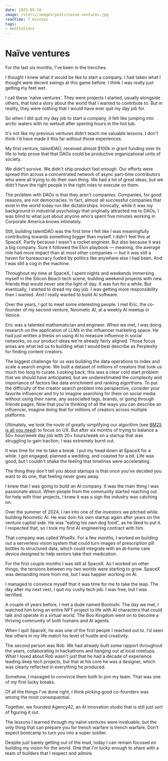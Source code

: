 ```yaml
---
date: 2025-05-10
image: /static/images/posts/naive-ventures.jpg
readTime: 7 minutes
tags:
- meditations
---
```





# Naïve ventures

For the last six months, I've been in the trenches.

I thought I knew what it would be like to start a company. I had taken what I thought were decent swings at this game before. I think I was really just getting my feet wet.

I call these 'naïve ventures'. They were projects I started, usually alongside others, that told a story about the world that I wanted to contribute to. But in reality, they were nothing that I would have ever quit my day job for. 

So when I did quit my day job to start a company, it felt like jumping into arctic waters with no wetsuit after spening hours in the hot tub.

It's not like my previous ventures didn't teach me valuable lessons. I don't think I'd have made it this far without those experiences.

My first venture, talentDAO, received almost $100k in grant funding over its life to help prove that that DAOs could be productive organizational units of society.

We didn't survive. We didn't ship product fast enough. Our efforts were spread thin across a concentrated network of async part-time contributors who were all trying to do their own thing. We had a lot of great ideas, but we didn't have the right people in the right roles to execute on them.

The problem with DAOs is that they aren't companies. Companies, for good reasons, are not democracies. In fact, almost all successful companies that exist in the world today run like dictatorships. Ironically, while it was my background in industrial psychology that originally attracted me to DAOs, I was blind to what just about anyone who's spent five minutes working in Corporate America knows intimately.

Still, building talentDAO was the first time I felt like I was meaningfully contributing towards something bigger than myself. I didn't feel this at SpaceX. Partly because I wasn't a rocket engineer. But also because it was a big company. Sure it followed the Elon playbook — meaning, the average role had more impact than at most other companies — but it was still a haven for bureaucracy fueled by politics like anywhere else I had been. And I was still a cog in the machine.

Throughout my time at SpaceX, I spent nights and weekends immersing myself in the Silicon Beach tech scene, building weekend projects with new friends that would never see the light of day. It was fun for a while. But eventually, I started to dread my day job. I was getting more responsibility than I wanted. And I really wanted to build AI software.

Over the years, I got to meet some interesting people. I met Eric, the co-founder of my second venture, Noometic AI, at a weekly AI meetup in Venice. 

Eric was a talented mathematician and engineer. When we met, I was doing research on the application of LLMs in the influencer marketing space. He had just written a thesis on using AI to measure influence in social networks, so our product ideas we're already fairly aligned. Those focus areas are what led us to building what I would best describe as Perplexity for finding content creators.

The biggest challenge for us was building the data operations to index and scale a search engine. We built a dataset of millions of creators that took us much too long to curate. Looking back, this was a clear cold start problem that we should have anticipated, but we underestimated the complexity and importance of factors like data enrichment and ranking algorthims. To put the difficulty of the creator search problem into perspective, consider your favorite influencer and try to imagine searching for them on social media without using their name, any associated tags, brands, or going through friends pages. Now that you're thinking of all the ways you can describe an influencer, imagine doing that for millions of creators across multiple platforms.


Ultimately, we took the route of greatly simplifying our algorithm (see [BM25 is all you need](https://shoshin.blog/bm25-is-all-you-need.html)) to focus on UX. But after six months of trying to balance a 50+ hour/week day job with 20+ hours/week on a startup that was struggling to gain traction, I was extremely burnt out. 

It was time for me to take a break. I put my head down at SpaceX for a while. I got engaged, planned a wedding, and coasted for a bit. Life was good, but I couldn't shake the feeling that timelines were accelerating.

The thing they don't tell you about startups is that once you've decided you want to do one, that feeling never goes away.

I knew that I was going to build an AI company. It was the main thing I was passionate about. When people from the community started reaching out for help with thier projects, I knew it was a sign the industry was catching on. 

Over the summer of 2024, I ran into one of the investors we pitched while building Noometic AI. He was doin his own startup again after years on the venture captial side. He was "eating his own dog food", as he liked to put it. I respected that, so I took my first AI engineering contract with him.

That company was called WiseRx. For a few months, I worked on building out a serverless vision system that could turn images of prescription pill bottles to structured data, which could integrate with an at-home care device designed to help seniors take their medication.

For the first couple months I was still at SpaceX. As I worked on other things, the tensions between my two worlds were starting to grow. SpaceX was demanding more from me, but I was happier working on AI.

I managed to convince myself that it was time for me to take the leap. The day after my next vest, I quit my cushy tech job. I was free, but I was terrified.

A couple of years before, I met a dude named Bootoshi. The day we met, I watched him bring an entire NFT project to life with AI characters that could talk and operate in a virtual world. The Boo Kingdom went on to become a thriving community of both humans and AI agents.

When I quit SpaceX, he was one of the first people I reached out to. I'd seen few others in my life match his level of hustle and creativity.

The second person was Rob. We had already built some rapport throughout the years, collaborating in hackathons and hanging out at local meetups. What I loved about Rob wasn't just that he had a decade of experience leading deep tech projects, but that at his core he was a designer, which was clearly reflected in everything he produced.

Somehow, I managed to convince them both to join my team. That was one of my first lucky breaks.

Of all the things I've done right, I think picking good co-founders was among the most consequential.

Together, we founded Agency42, an AI innovation studio that is still just sort of figuring it out.

The lessons I learned through my naïve ventures were invaluable, but the only thing that can prepare you for trench warfare is trench warfare. Don't expect bootcamp to turn you into a super soldier.

Despite just barely getting out of the mud, today I can remain focused on building my vision for the world. One that I'm lucky enough to share with a team of builders that I respect and admire.